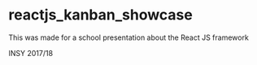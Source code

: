 # reactjs_kanban_showcase

This was made for a school presentation about the React JS framework

INSY 2017/18
